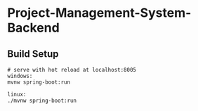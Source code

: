 # Project-Management-System-Backend

## Build Setup

``` bach
# serve with hot reload at localhost:8005
windows:
mvnw spring-boot:run

linux:
./mvnw spring-boot:run
```